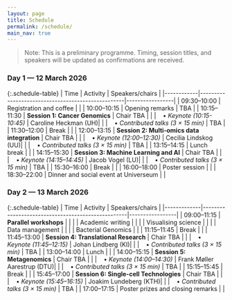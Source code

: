 ```yaml
---
layout: page
title: Schedule
permalink: /schedule/
main_nav: true
---
```


> Note: This is a preliminary programme. Timing, session titles, and speakers will be updated as confirmations are received.

### Day 1 — 12 March 2026

{:.schedule-table}
| Time       | Activity                                          | Speakers/chairs |
|------------|---------------------------------------------------|-----------------|
| 09:30–10:00 | Registration and coffee                          |                 |
| 10:00–10:15 | Opening remarks                                  | TBA             |
| 10:15–11:30 | **Session 1: Cancer Genomics**                   | Chair TBA       |
|             | &nbsp;&nbsp;&nbsp;• *Keynote (10:15-10:45)*      | Caroline Heckman (UH)|
|             | &nbsp;&nbsp;&nbsp;• *Contributed talks (3 × 15 min)* | TBA             |
| 11:30–12:00 | Break                                            |                 |
| 12:00–13:15 | **Session 2: Multi‑omics data integration**      | Chair TBA       |
|             | &nbsp;&nbsp;&nbsp;• *Keynote (12:00–12:30)*      | Cecilia Lindskog (UU)|
|             | &nbsp;&nbsp;&nbsp;• *Contributed talks (3 × 15 min)* | TBA             |
| 13:15–14:15 | Lunch break                                      |                 |
| 14:15–15:30 | **Session 3: Machine Learning and AI**           | Chair TBA       |
|             | &nbsp;&nbsp;&nbsp;• *Keynote (14:15–14:45)*      | Jacob Vogel (LU)|
|             | &nbsp;&nbsp;&nbsp;• *Contributed talks (3 × 15 min)* | TBA             |
| 15:30–16:00 | Break                                            |                 |
| 16:00–18:00 | Poster session                                   |                 |
| 18:30–22:00 | Dinner and social event at Universeum            |                 |

### Day 2 — 13 March 2026

{:.schedule-table}
| Time        | Activity                                          | Speakers/chairs |
|-------------|---------------------------------------------------|-----------------|
| 09:00–11:15 | **Parallel workshops**                            |                 |
|             | Academic writing                                  |                 |
|             | Visualising science                               |                 |
|             | Data management                                   |                 |
|             | Bacterial Genomics                                |                 |
| 11:15–11:45 | Break                                             |                 |
| 11:45–13:00 | **Session 4: Translational Research**             | Chair TBA       |
|             | &nbsp;&nbsp;&nbsp;• *Keynote (11:45–12:15)*       | Johan Lindberg (KI)|
|             | &nbsp;&nbsp;&nbsp;• *Contributed talks (3 × 15 min)* | TBA             |
| 13:00–14:00 | Lunch                                             |                 |
| 14:00–15:15 | **Session 5: Metagenomics**                       | Chair TBA       |
|             | &nbsp;&nbsp;&nbsp;• *Keynote (14:00–14:30)*       | Frank Møller Aarestrup (DTU)|
|             | &nbsp;&nbsp;&nbsp;• *Contributed talks (3 × 15 min)* | TBA             |
| 15:15–15:45 | Break                                             |                 |
| 15:45–17:00 | **Session 6: Single-cell Technologies**           | Chair TBA       |
|             | &nbsp;&nbsp;&nbsp;• *Keynote (15:45–16:15)*       | Joakim Lundeberg (KTH)|
|             | &nbsp;&nbsp;&nbsp;• *Contributed talks (3 × 15 min)* | TBA             |
| 17:00–17:15 | Poster prizes and closing remarks                 |                 |